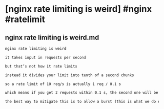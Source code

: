 # [nginx rate limiting is weird] #nginx #ratelimit

## nginx rate limiting is weird.md

```markdown
nginx rate limiting is weird

it takes input in requests per second

but that’s not how it rate limits

instead it divides your limit into tenth of a second chunks

so a rate limit of 10 req/s is actually 1 req / 0.1 s

which means if you get 2 requests within 0.1 s, the second one will be rejected

the best way to mitigate this is to allow a burst (this is what we do on webapp_waf) where you allow a burst of e.g. 10 reqs - meaning the first 10 requests wont be limited, but then if that rate is sustained future ones will be limited based on the tenth of a second bucketing
```

